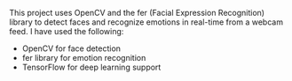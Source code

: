 This project uses OpenCV and the fer (Facial Expression Recognition) library to detect faces and recognize emotions in real-time from a webcam feed.
I have used the following:
  - OpenCV for face detection
  - fer library for emotion recognition
  - TensorFlow for deep learning support
 
 
